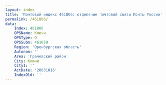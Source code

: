 ```yaml
---
layout: index
title: 'Почтовый индекс 461806: отделение почтовой связи Почты России'
permalink: /461806/
data:
    Index: 461806
    OPSName: Ключи
    OPSType: О
    OPSSubm: 461059
    Region: 'Оренбургская область'
    Autonom: ''
    Area: 'Грачевский район'
    City: Ключи
    City1: ''
    ActDate: '20031016'
    IndexOld: ''
---
```

